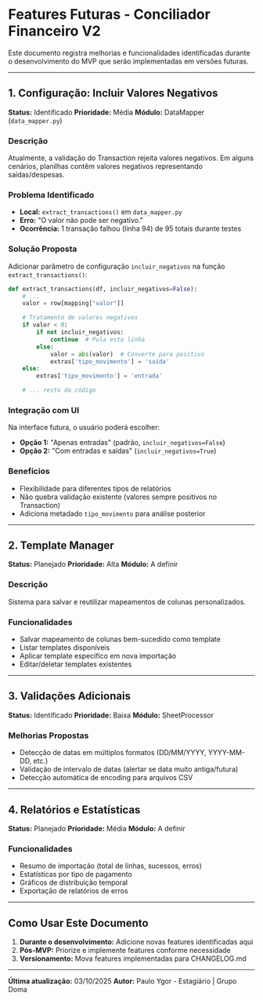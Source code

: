 # Features Futuras - Conciliador Financeiro V2

Este documento registra melhorias e funcionalidades identificadas durante o desenvolvimento do MVP que serão implementadas em versões futuras.

---

## 1. Configuração: Incluir Valores Negativos

**Status:** Identificado
**Prioridade:** Média
**Módulo:** DataMapper (`data_mapper.py`)

### Descrição
Atualmente, a validação do Transaction rejeita valores negativos. Em alguns cenários, planilhas contêm valores negativos representando saídas/despesas.

### Problema Identificado
- **Local:** `extract_transactions()` em `data_mapper.py`
- **Erro:** "O valor não pode ser negativo."
- **Ocorrência:** 1 transação falhou (linha 94) de 95 totais durante testes

### Solução Proposta
Adicionar parâmetro de configuração `incluir_negativos` na função `extract_transactions()`:

```python
def extract_transactions(df, incluir_negativos=False):
    # ...
    valor = row[mapping["valor"]]

    # Tratamento de valores negativos
    if valor < 0:
        if not incluir_negativos:
            continue  # Pula esta linha
        else:
            valor = abs(valor)  # Converte para positivo
            extras['tipo_movimento'] = 'saída'
    else:
        extras['tipo_movimento'] = 'entrada'

    # ... resto do código
```

### Integração com UI
Na interface futura, o usuário poderá escolher:
- **Opção 1:** "Apenas entradas" (padrão, `incluir_negativos=False`)
- **Opção 2:** "Com entradas e saídas" (`incluir_negativos=True`)

### Benefícios
- Flexibilidade para diferentes tipos de relatórios
- Não quebra validação existente (valores sempre positivos no Transaction)
- Adiciona metadado `tipo_movimento` para análise posterior

---

## 2. Template Manager

**Status:** Planejado
**Prioridade:** Alta
**Módulo:** A definir

### Descrição
Sistema para salvar e reutilizar mapeamentos de colunas personalizados.

### Funcionalidades
- Salvar mapeamento de colunas bem-sucedido como template
- Listar templates disponíveis
- Aplicar template específico em nova importação
- Editar/deletar templates existentes

---

## 3. Validações Adicionais

**Status:** Identificado
**Prioridade:** Baixa
**Módulo:** SheetProcessor

### Melhorias Propostas
- Detecção de datas em múltiplos formatos (DD/MM/YYYY, YYYY-MM-DD, etc.)
- Validação de intervalo de datas (alertar se data muito antiga/futura)
- Detecção automática de encoding para arquivos CSV

---

## 4. Relatórios e Estatísticas

**Status:** Planejado
**Prioridade:** Média
**Módulo:** A definir

### Funcionalidades
- Resumo de importação (total de linhas, sucessos, erros)
- Estatísticas por tipo de pagamento
- Gráficos de distribuição temporal
- Exportação de relatórios de erros

---

## Como Usar Este Documento

1. **Durante o desenvolvimento:** Adicione novas features identificadas aqui
2. **Pós-MVP:** Priorize e implemente features conforme necessidade
3. **Versionamento:** Mova features implementadas para CHANGELOG.md

---

**Última atualização:** 03/10/2025
**Autor:** Paulo Ygor - Estagiário | Grupo Doma
